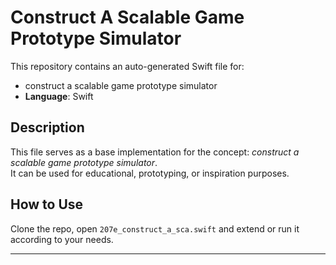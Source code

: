 # Construct A Scalable Game Prototype Simulator

This repository contains an auto-generated Swift file for:

- construct a scalable game prototype simulator
- **Language**: Swift

## Description

This file serves as a base implementation for the concept: *construct a scalable game prototype simulator*.  
It can be used for educational, prototyping, or inspiration purposes.

## How to Use

Clone the repo, open `207e_construct_a_sca.swift` and extend or run it according to your needs.

---


